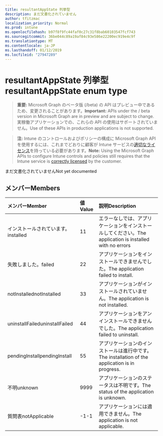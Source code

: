 ```yaml
---
title: resultantAppState 列挙型
description: まだ文書化されていません
author: tfitzmac
localization_priority: Normal
ms.prod: intune
ms.openlocfilehash: b97f8f9fc44faf0c27c31f8bab60103547fcf743
ms.sourcegitcommit: 36be044c89a19af84c93e586e22200ec919e4c9f
ms.translationtype: MT
ms.contentlocale: ja-JP
ms.lasthandoff: 01/12/2019
ms.locfileid: "27947289"
---
```

# <a name="resultantappstate-enum-type"></a><span data-ttu-id="4a3ea-103">resultantAppState 列挙型</span><span class="sxs-lookup"><span data-stu-id="4a3ea-103">resultantAppState enum type</span></span>

> <span data-ttu-id="4a3ea-104">**重要:** Microsoft Graph のベータ版 (/beta) の API はプレビュー中であるため、変更されることがあります。</span><span class="sxs-lookup"><span data-stu-id="4a3ea-104">**Important:** APIs under the / beta version in Microsoft Graph are in preview and are subject to change.</span></span> <span data-ttu-id="4a3ea-105">実稼働アプリケーションでの、これらの API の使用はサポートされていません。</span><span class="sxs-lookup"><span data-stu-id="4a3ea-105">Use of these APIs in production applications is not supported.</span></span>

> <span data-ttu-id="4a3ea-106">**注:** Intune のコントロールおよびポリシーの構成に Microsoft Graph API を使用するには、これまでどおりに顧客が Intune サービスの[適切なライセンス](https://go.microsoft.com/fwlink/?linkid=839381)を持っている必要があります。</span><span class="sxs-lookup"><span data-stu-id="4a3ea-106">**Note:** Using the Microsoft Graph APIs to configure Intune controls and policies still requires that the Intune service is [correctly licensed](https://go.microsoft.com/fwlink/?linkid=839381) by the customer.</span></span>

<span data-ttu-id="4a3ea-107">まだ文書化されていません</span><span class="sxs-lookup"><span data-stu-id="4a3ea-107">Not yet documented</span></span>
## <a name="members"></a><span data-ttu-id="4a3ea-108">メンバー</span><span class="sxs-lookup"><span data-stu-id="4a3ea-108">Members</span></span>
|<span data-ttu-id="4a3ea-109">メンバー</span><span class="sxs-lookup"><span data-stu-id="4a3ea-109">Member</span></span>|<span data-ttu-id="4a3ea-110">値</span><span class="sxs-lookup"><span data-stu-id="4a3ea-110">Value</span></span>|<span data-ttu-id="4a3ea-111">説明</span><span class="sxs-lookup"><span data-stu-id="4a3ea-111">Description</span></span>|
|:---|:---|:---|
|<span data-ttu-id="4a3ea-112">インストールされています。</span><span class="sxs-lookup"><span data-stu-id="4a3ea-112">installed</span></span>|<span data-ttu-id="4a3ea-113">1</span><span class="sxs-lookup"><span data-stu-id="4a3ea-113">1</span></span>|<span data-ttu-id="4a3ea-114">エラーなしでは、アプリケーションをインストールしてください。</span><span class="sxs-lookup"><span data-stu-id="4a3ea-114">The application is installed with no errors</span></span>|
|<span data-ttu-id="4a3ea-115">失敗しました。</span><span class="sxs-lookup"><span data-stu-id="4a3ea-115">failed</span></span>|<span data-ttu-id="4a3ea-116">2</span><span class="sxs-lookup"><span data-stu-id="4a3ea-116">2</span></span>|<span data-ttu-id="4a3ea-117">アプリケーションをインストールできませんでした。</span><span class="sxs-lookup"><span data-stu-id="4a3ea-117">The application failed to install.</span></span>|
|<span data-ttu-id="4a3ea-118">notInstalled</span><span class="sxs-lookup"><span data-stu-id="4a3ea-118">notInstalled</span></span>|<span data-ttu-id="4a3ea-119">3</span><span class="sxs-lookup"><span data-stu-id="4a3ea-119">3</span></span>|<span data-ttu-id="4a3ea-120">アプリケーションがインストールされていません。</span><span class="sxs-lookup"><span data-stu-id="4a3ea-120">The application is not installed.</span></span>|
|<span data-ttu-id="4a3ea-121">uninstallFailed</span><span class="sxs-lookup"><span data-stu-id="4a3ea-121">uninstallFailed</span></span>|<span data-ttu-id="4a3ea-122">4</span><span class="sxs-lookup"><span data-stu-id="4a3ea-122">4</span></span>|<span data-ttu-id="4a3ea-123">アプリケーションをアンインストールできませんでした。</span><span class="sxs-lookup"><span data-stu-id="4a3ea-123">The application failed to uninstall.</span></span>|
|<span data-ttu-id="4a3ea-124">pendingInstall</span><span class="sxs-lookup"><span data-stu-id="4a3ea-124">pendingInstall</span></span>|<span data-ttu-id="4a3ea-125">5</span><span class="sxs-lookup"><span data-stu-id="4a3ea-125">5</span></span>|<span data-ttu-id="4a3ea-126">アプリケーションのインストールは進行中です。</span><span class="sxs-lookup"><span data-stu-id="4a3ea-126">The installation of the application is in progress.</span></span>|
|<span data-ttu-id="4a3ea-127">不明</span><span class="sxs-lookup"><span data-stu-id="4a3ea-127">unknown</span></span>|<span data-ttu-id="4a3ea-128">99</span><span class="sxs-lookup"><span data-stu-id="4a3ea-128">99</span></span>|<span data-ttu-id="4a3ea-129">アプリケーションのステータスは不明です。</span><span class="sxs-lookup"><span data-stu-id="4a3ea-129">The status of the application is unknown.</span></span>|
|<span data-ttu-id="4a3ea-130">質問表</span><span class="sxs-lookup"><span data-stu-id="4a3ea-130">notApplicable</span></span>|<span data-ttu-id="4a3ea-131">-1</span><span class="sxs-lookup"><span data-stu-id="4a3ea-131">-1</span></span>|<span data-ttu-id="4a3ea-132">アプリケーションには適用できません。</span><span class="sxs-lookup"><span data-stu-id="4a3ea-132">The application is not applicable.</span></span>|





